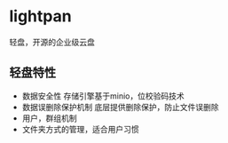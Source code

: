 # lightpan
轻盘，开源的企业级云盘

## 轻盘特性

+ 数据安全性
存储引擎基于minio，位校验码技术
+ 数据误删除保护机制
底层提供删除保护，防止文件误删除
+ 用户，群组机制
+ 文件夹方式的管理，适合用户习惯
